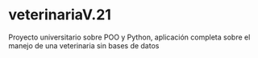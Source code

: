 # veterinariaV.21
Proyecto universitario sobre POO y Python, aplicación completa sobre el manejo de una veterinaria sin bases de datos
